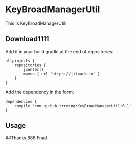 # KeyBroadManagerUtil

This is KeyBroadManagerUtil!

## Download1111

Add it in your build.gradle at the end of repositories:

~~~
allprojects {
	repositories {
		jcenter()
		maven { url "https://jitpack.io" }
	}
}
~~~
Add the dependency in the form:

~~~
dependencies {
	compile 'com.github.trrying:KeyBroadManagerUtil:0.1'
}
~~~
## Usage

##Thanks
886 Fnad